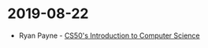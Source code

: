 # 2019-08-22

- Ryan Payne - [CS50's Introduction to Computer Science](https://www.classcentral.com/course/edx-cs50-s-introduction-to-computer-science-442)
